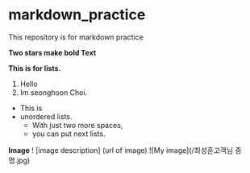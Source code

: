 # markdown_practice
This repository is for markdown practice

**Two stars make bold Text**

**This is for lists.**
1. Hello
2. Im seonghoon Choi.
 
* This is
* unordered lists.
  * With just two more spaces,
  * you can put next lists.

**Image**
!
[image description]
(url of image)
![My image](/최성훈고객님 증명.jpg)


